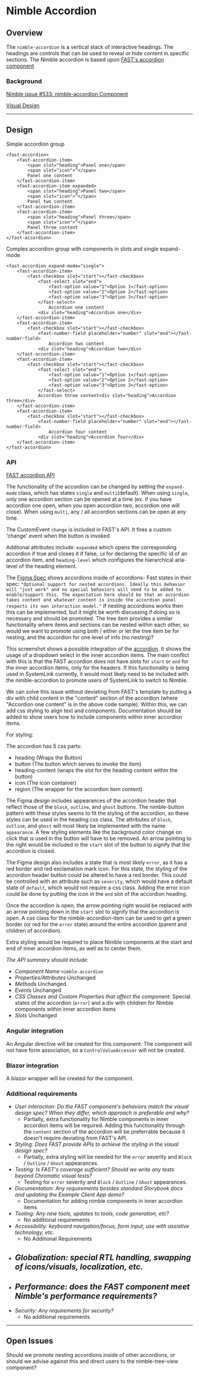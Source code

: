 # Nimble Accordion 

## Overview

The `nimble-accordion` is a vertical stack of interactive headings. The headings are controls that can be used to reveal or hide content in specific sections. The Nimble accordion is based upon [FAST's accordion component](https://github.com/microsoft/fast/tree/master/packages/web-components/fast-foundation/src/accordion)

### Background

[Nimble issue #533: nimble-accordion Component](https://github.com/ni/nimble/issues/533)

[Visual Design](https://www.figma.com/file/PO9mFOu5BCl8aJvFchEeuN/Nimble_Components?type=design&node-id=1295-85131&mode=design&t=DxDRlqT7MeCPLOxi-0)

---

## Design

Simple accordion group
```
<fast-accordion>
    <fast-accordion-item>
        <span slot="heading">Panel one</span>
        <span slot="icon">^</span>
        Panel one content
    </fast-accordion-item>
    <fast-accordion-item expanded>
        <span slot="heading">Panel two</span>
        <span slot="icon">^</span>
        Panel two content
    </fast-accordion-item>
    <fast-accordion-item>
        <span slot="heading">Panel three</span>
        <span slot="icon">^</span>
        Panel three content
    </fast-accordion-item>
</fast-accordion>
```

Complex accordion group with components in slots and single expand-mode

```
<fast-accordion expand-mode="single">
    <fast-accordion-item>
        <fast-checkbox slot="start"></fast-checkbox>
            <fast-select slot="end">
                <fast-option value="1">Option 1</fast-option>
                <fast-option value="2">Option 2</fast-option>
                <fast-option value="3">Option 3</fast-option>
            </fast-select>
                Accordion one content
            <div slot="heading">Accordion one</div>
    </fast-accordion-item>
    <fast-accordion-item>
        <fast-checkbox slot="start"></fast-checkbox>
            <fast-number-field placeholder="number" slot="end"></fast-number-field>
                Accordion two content
            <div slot="heading">Accordion two</div>
    </fast-accordion-item>
    <fast-accordion-item>
        <fast-checkbox slot="start"></fast-checkbox>
            <fast-select slot="end">
                <fast-option value="1">Option 1</fast-option>
                <fast-option value="2">Option 2</fast-option>
                <fast-option value="3">Option 3</fast-option>
            </fast-select>
            Accordion three content<div slot="heading">Accordion three</div>
    </fast-accordion-item>
    <fast-accordion-item>
        <fast-checkbox slot="start"></fast-checkbox>
            <fast-number-field placeholder="number" slot="end"></fast-number-field>
                Accordion four content
            <div slot="heading">Accordion four</div>
    </fast-accordion-item>
</fast-accordion>
```

### API
[FAST accordion API](https://github.com/microsoft/fast/blob/57f3c22c6341d8a21d48b1ffb7fcbfab1ffd02d8/packages/web-components/fast-foundation/src/accordion/accordion.spec.md)

The functionality of the accordion can be changed by setting the `expand-mode` class, which has states `single` and `multi`(default). When using `single`, only one accordion section can be opened at a time (ex. if you have accordion one open, when you open accordion two, accordion one will close). When using `multi`, any / all accordion sections can be open at any time.

The CustomEvent `change` is included in FAST's API. It fires a custom 'change' event when the button is invoked

Additonal attributes include: `expanded` which opens the corresponding accordion if true and closes it if false, `id` for declaring the specific id of an accordion item, and `heading-level` which configures the hierarchical aria-level of the heading element.

The [Figma Spec](https://www.figma.com/file/PO9mFOu5BCl8aJvFchEeuN/Nimble_Components?node-id=1295%3A87332&mode=dev) shows accordions inside of accordions- Fast states in their spec: `"Optional support for nested accordions. Ideally this behavior will "just work" and no special behaviors will need to be added to enable/support this. The expectation here should be that an accordion takes content and whatever content is inside the accordion panel respects its own interaction model."` If nesting accordions works then this can be implemented, but it might be worth discussing if doing so is necessary and should be promoted. The tree item provides a similar functionality where items and sections can be nested within each other, so would we want to promote using both / either or let the tree item be for nesting, and the accordion for one level of info (no nesting)?

This screenshot shows a possible integration of the [accordion](https://github.com/ni/nimble/issues/533#issue-1224634916). It shows the usage of a dropdown select in the inner accordion items. The main conflict with this is that the FAST accordion does not have slots for `start` or `end` for the inner accordion items, only for the headers. If this functionality is being used in SystemLink currently, it would most likely need to be included with the nimble-accordion to promote users of SystemLink to switch to Nimble.

We can solve this issue without deviating from FAST's template by putting a div with child content in the "content" section of the accordion (where "Accordion one content" is in the above code sample). Within this, we can add css styling to align text and components. Documentation should be added to show users how to include components within inner accordion items.

For styling:

The accordion has 5 css parts:
-   heading (Wraps the Button)
-   button (The button which serves to invoke the item)
-   heading-content (wraps the slot for the heading content within the button)   
-   icon (The icon container)
-   region (The wrapper for the accordion item content)

The Figma design includes appearances of the accordion header that reflect those of the `block`, `outline`, and `ghost` buttons. The nimble-button pattern with these styles seems to fit the styling of the accordion, so these styles can be used in the heading css class. The attributes of `block`, `outline`, and `ghost` will most likely be implemented with the name `appearance`. A few styling elements like the background color change on click that is used in the button will have to be removed. An arrow pointing to the right would be included in the `start` slot of the button to signify that the accordion is closed.

The Figma design also includes a state that is most likely `error`, as it has a red border and red exclamation mark icon. For this state, the styling of the accordion header button could be altered to have a red border. This could be controlled with an attribute such as `severity`, which would have a default state of `default`, which would not require a css class. Adding the error icon could be done by putting the icon in the `end` slot of the accordion heading.

Once the accordion is open, the arrow pointing right would be replaced with an arrow pointing down in the `start` slot to signify that the accordion is open. A css class for the nimble-accordion-item can be used to get a green border (or red for the `error` state) around the entire accordion (parent and children of accordion). 

Extra styling would be required to place Nimble components at the start and end of inner accordion items, as well as to center them.

*The API summary should include:*
- *Component Name* `nimble-accordion`
- *Properties/Attributes* Unchanged
- *Methods* Unchanged
- *Events* Unchanged
- *CSS Classes and Custom Properties that affect the component:* Special states of the accordion (`error`) and a div with children for Nimble components within inner accordion items
- *Slots* Unchanged

### Angular integration 

An Angular directive will be created for this component. The component will not have form association, so a  `ControlValueAccessor` will not be created.

### Blazor integration 

A blazor wrapper will be created for the component.

### Additional requirements

- *User interaction: Do the FAST component's behaviors match the visual design spec? When they differ, which approach is preferable and why?*
    -   Partially, extra functionality for Nimble components in inner accordion items will be required. Adding this functionality through the `content` section of the accordion will be preferrable because it doesn't require deviating from FAST's API.
- *Styling: Does FAST provide APIs to achieve the styling in the visual design spec?*
    -   Partially, extra styling will be needed for the `error` severity and `Block` / `Outline` / `Ghost` appearances.
- *Testing: Is FAST's coverage sufficient? Should we write any tests beyond Chromatic visual tests?*
    -   Testing for `error` severity and `Block` / `Outline` / `Ghost` appearances.
- *Documentation: Any requirements besides standard Storybook docs and updating the Example Client App demo?*
    -   Documentation for adding nimble components in inner accordion items
- *Tooling: Any new tools, updates to tools, code generation, etc?*
    -   No additional requirements
- *Accessibility: keyboard navigation/focus, form input, use with assistive technology, etc.*
    -   No Additional Requirements
- *Globalization: special RTL handling, swapping of icons/visuals, localization, etc.*
    -   
- *Performance: does the FAST component meet Nimble's performance requirements?*
    -   
- *Security: Any requirements for security?*
    -   No additional requirements

---

## Open Issues

Should we promote nesting accordions inside of other accordions, or should we advise against this and direct users to the nimble-tree-view component?